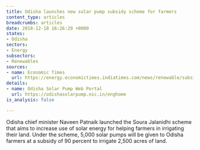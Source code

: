 ```yaml
---
title: Odisha launches new solar pump subsidy scheme for farmers
content_type: articles
breadcrumbs: articles
date: 2018-12-18 16:26:29 +0000
states:
- Odisha
sectors:
- Energy
subsectors:
- Renewables
sources:
- name: Economic Times
  url: https://energy.economictimes.indiatimes.com/news/renewable/subsidised-solar-pump-scheme-launched-in-odisha/66431627
details:
- name: Odisha Solar Pump Web Portal
  url: https://odishasolarpump.nic.in/enghome
is_analysis: false

---
```

Odisha chief minister Naveen Patnaik launched the Soura Jalanidhi scheme that aims to increase use of solar energy for helping farmers in irrigating their land. Under the scheme, 5,000 solar pumps will be given to Odisha farmers at a subsidy of 90 percent to irrigate 2,500 acres of land.  
